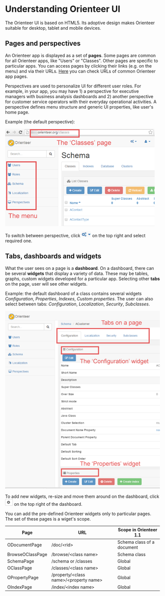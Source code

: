 # Understanding Orienteer UI

The Orienteer UI is based on HTML5. Its adoptive design makes Orienteer suitable for desktop, tablet and mobile devices.

## Pages and perspectives
An Orienteer app is displayed as a set of **pages**. Some pages are common for all Orienteer apps, like "Users" or "Classes". Other pages are specific to particular apps. You can access pages by clicking their links (e.g. on the menu) and via their URLs. [Here](https://orienteer.gitbooks.io/orienteer/content/special_urls.html) you can check URLs of common Orienteer app pages.  

Perspectives are used  to personalize UI for different user roles. For example, in your app, you may have 1) a perspective for executive managers with business analysis dashboards and 2) another perspective for customer service operators with their everyday operational activities. A perspective defines menu structure and generic UI properties, like user's home page. 

Example (the default perspective):

![](Perspectives-small1.png)

To switch between perspective, click ![](UI-selecting-perspectives.jpg) on the top right and select required one.

## Tabs, dashboards and widgets

What the user sees on a page is a **dashboard**. On a dashboard, there can be several **widgets** that display a variety of data. These may be tables, graphs, custom widgets developed for a particular app. Selecting other **tabs** on the page, user will see other widgets.

Example: the default dashboard of a class contains several widgets *Configuration*, *Properties*, *Indexes*, *Custom properties*. The user can also select between tabs: *Configuration*, *Localization*, *Security*, *Subclasses*.

![](Pages&widgets.png)

To add new widgets, re-size and move them around on the dashboard, click  ![](UI-adding-widgets.jpg) on the top right of the dashboard. 

You can add the pre-defined Orienteer widgets only to particular pages. The set of these pages is a wiget's scope.

|Page|URL|Scope in Orienteer 1.1|
| -- | -- | -- |
|ODocumentPage|/doc/&lt;rid&gt;|Schema class of a document|
|BrowseOClassPage|/browse/&lt;class name&gt;|Schema class|
|SchemaPage|/schema or /classes|Global|
|OClassPage|/classes/&lt;class name&gt;|Global|
|OPropertyPage|/property/&lt;class name&gt;/&lt;property name&gt;|Global|
|OIndexPage|/index/&lt;index name&gt;|Global|
